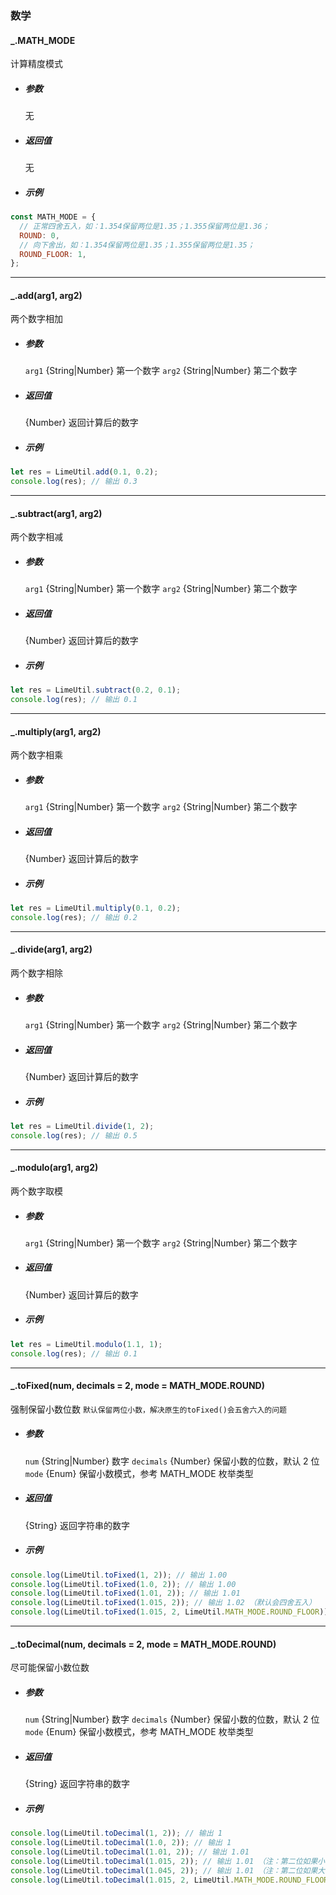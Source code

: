 ### 数学

#### \_.MATH_MODE

计算精度模式

- ##### 参数

  无

- ##### 返回值

  无

- ##### 示例

```javascript
const MATH_MODE = {
  // 正常四舍五入，如：1.354保留两位是1.35；1.355保留两位是1.36；
  ROUND: 0,
  // 向下舍出，如：1.354保留两位是1.35；1.355保留两位是1.35；
  ROUND_FLOOR: 1,
};
```

---

<!-- 数字精度计算 -->

#### \_.add(arg1, arg2)

两个数字相加

- ##### 参数

  `arg1` {String|Number} 第一个数字
  `arg2` {String|Number} 第二个数字

- ##### 返回值

  {Number} 返回计算后的数字

- ##### 示例

```javascript
let res = LimeUtil.add(0.1, 0.2);
console.log(res); // 输出 0.3
```

---

#### \_.subtract(arg1, arg2)

两个数字相减

- ##### 参数

  `arg1` {String|Number} 第一个数字
  `arg2` {String|Number} 第二个数字

- ##### 返回值

  {Number} 返回计算后的数字

- ##### 示例

```javascript
let res = LimeUtil.subtract(0.2, 0.1);
console.log(res); // 输出 0.1
```

---

#### \_.multiply(arg1, arg2)

两个数字相乘

- ##### 参数

  `arg1` {String|Number} 第一个数字
  `arg2` {String|Number} 第二个数字

- ##### 返回值

  {Number} 返回计算后的数字

- ##### 示例

```javascript
let res = LimeUtil.multiply(0.1, 0.2);
console.log(res); // 输出 0.2
```

---

#### \_.divide(arg1, arg2)

两个数字相除

- ##### 参数

  `arg1` {String|Number} 第一个数字
  `arg2` {String|Number} 第二个数字

- ##### 返回值

  {Number} 返回计算后的数字

- ##### 示例

```javascript
let res = LimeUtil.divide(1, 2);
console.log(res); // 输出 0.5
```

---

#### \_.modulo(arg1, arg2)

两个数字取模

- ##### 参数

  `arg1` {String|Number} 第一个数字
  `arg2` {String|Number} 第二个数字

- ##### 返回值

  {Number} 返回计算后的数字

- ##### 示例

```javascript
let res = LimeUtil.modulo(1.1, 1);
console.log(res); // 输出 0.1
```

---

#### \_.toFixed(num, decimals = 2, mode = MATH_MODE.ROUND)

强制保留小数位数
`默认保留两位小数，解决原生的toFixed()会五舍六入的问题`

- ##### 参数

  `num` {String|Number} 数字
  `decimals` {Number} 保留小数的位数，默认 2 位
  `mode` {Enum} 保留小数模式，参考 MATH_MODE 枚举类型

- ##### 返回值

  {String} 返回字符串的数字

- ##### 示例

```javascript
console.log(LimeUtil.toFixed(1, 2)); // 输出 1.00
console.log(LimeUtil.toFixed(1.0, 2)); // 输出 1.00
console.log(LimeUtil.toFixed(1.01, 2)); // 输出 1.01
console.log(LimeUtil.toFixed(1.015, 2)); // 输出 1.02 （默认会四舍五入）
console.log(LimeUtil.toFixed(1.015, 2, LimeUtil.MATH_MODE.ROUND_FLOOR)); // 输出 1.01（切换舍出的模式，会强制截取小数位数，不会再四舍五入）
```

---

#### \_.toDecimal(num, decimals = 2, mode = MATH_MODE.ROUND)

尽可能保留小数位数

- ##### 参数

  `num` {String|Number} 数字
  `decimals` {Number} 保留小数的位数，默认 2 位
  `mode` {Enum} 保留小数模式，参考 MATH_MODE 枚举类型

- ##### 返回值

  {String} 返回字符串的数字

- ##### 示例

```javascript
console.log(LimeUtil.toDecimal(1, 2)); // 输出 1
console.log(LimeUtil.toDecimal(1.0, 2)); // 输出 1
console.log(LimeUtil.toDecimal(1.01, 2)); // 输出 1.01
console.log(LimeUtil.toDecimal(1.015, 2)); // 输出 1.01 （注：第二位如果小于等于3，则会是五舍六入）
console.log(LimeUtil.toDecimal(1.045, 2)); // 输出 1.01 （注：第二位如果大于3，则是正常的四舍五入）
console.log(LimeUtil.toDecimal(1.015, 2, LimeUtil.MATH_MODE.ROUND_FLOOR)); // 输出 1.01（切换舍出的模式，会强制保留小数位数，不会再四舍五入）
```
